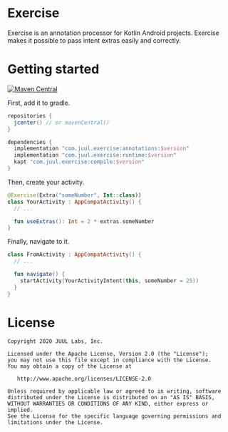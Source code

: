# Exercise

Exercise is an annotation processor for Kotlin Android projects.
Exercise makes it possible to pass intent extras easily and correctly.

# Getting started

[![Maven Central](https://maven-badges.herokuapp.com/maven-central/com.juul.exercise/compile/badge.svg)](https://maven-badges.herokuapp.com/maven-central/com.juul.exercise/compile)

First, add it to gradle.

```gradle
repositories {
  jcenter() // or mavenCentral()
}

dependencies {
  implementation "com.juul.exercise:annotations:$version"
  implementation "com.juul.exercise:runtime:$version"
  kapt "com.juul.exercise:compile:$version"
}
```

Then, create your activity.

```kotlin
@Exercise(Extra("someNumber", Int::class))
class YourActivity : AppCompatActivity() {
  // ...

  fun useExtras(): Int = 2 * extras.someNumber
}
```

Finally, navigate to it.

```kotlin
class FromActivity : AppCompatActivity() {
  // ...

  fun navigate() {
    startActivity(YourActivityIntent(this, someNumber = 25))
  }
}
```

# License

```
Copyright 2020 JUUL Labs, Inc.

Licensed under the Apache License, Version 2.0 (the "License");
you may not use this file except in compliance with the License.
You may obtain a copy of the License at

   http://www.apache.org/licenses/LICENSE-2.0

Unless required by applicable law or agreed to in writing, software
distributed under the License is distributed on an "AS IS" BASIS,
WITHOUT WARRANTIES OR CONDITIONS OF ANY KIND, either express or implied.
See the License for the specific language governing permissions and
limitations under the License.
```

